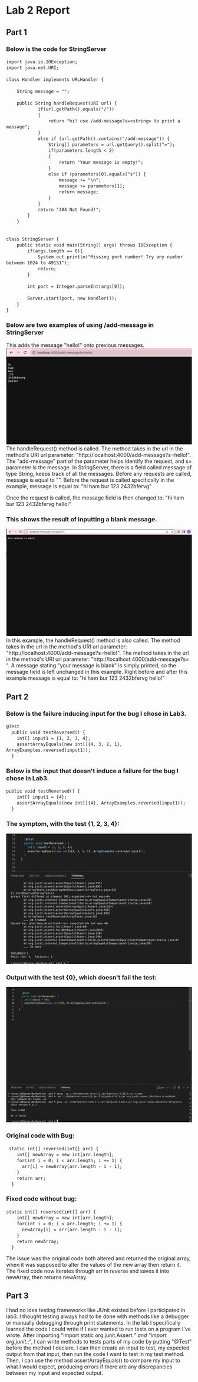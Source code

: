 # Lab 2 Report
## Part 1
### Below is the code for StringServer

```
import java.io.IOException;
import java.net.URI;

class Handler implements URLHandler {
    
    String message = "";

    public String handleRequest(URI url) {
            if(url.getPath().equals("/"))
            {
                return "hi! use /add-message?s=<string> to print a message";
            }
            else if (url.getPath().contains("/add-message")) {
                String[] parameters = url.getQuery().split("=");
                if(parameters.length < 2)
                {
                    return "Your message is empty!";
                }
                else if (parameters[0].equals("s")) {
                    message += "\n";
                    message += parameters[1];
                    return message;
                }
            }
            return "404 Not Found!";
        }
    }


class StringServer {
    public static void main(String[] args) throws IOException {
        if(args.length == 0){
            System.out.println("Missing port number! Try any number between 1024 to 49151");
            return;
        }

        int port = Integer.parseInt(args[0]);

        Server.start(port, new Handler());
    }
}
```

### Below are two examples of using /add-message in StringServer

This adds the message "hello!" onto previous messages.
![Image](labscreen2.png)
The handleRequest() method is called. The method takes in the url in the method's URI url parameter: "http://localhost:4000/add-message?s=hello!". 
The "add-message" part of the parameter helps identify the request, and s= parameter is the message. In StringServer, there is a field called message 
of type String, keeps track of all the messages. Before any requests are called, message is equal to "". 
Before the request is called specifically in the example, message is equal to: 
"hi
ham
bur
123
2432bfervg"

Once the request is called, the message field is then changed to:
"hi
ham
bur
123
2432bfervg
hello!"


### This shows the result of inputting a blank  message.
![Image](lab2screen3.png)
In this example, the handleRequest() method is also called. The method takes in the url in the method's URI url parameter: "http://localhost:4000/add-message?s=hello!".
The method takes in the url in the method's URI url parameter: "http://localhost:4000/add-message?s=  ". 
A message stating "your message is blank" is simply printed, so the message field is left unchanged in this example. 
Right before and after this example message is equal to:
"hi
ham
bur
123
2432bfervg
hello!"

## Part 2
### Below is the failure inducing input for the bug I chose in Lab3.
```
@Test
  public void testReversed() {
    int[] input1 = {1, 2, 3, 4};
    assertArrayEquals(new int[]{4, 3, 2, 1}, ArrayExamples.reversed(input1));
  }
```
### Below is the input that doesn't induce a failure for the bug I chose in Lab3.
```
public void testReversed() {
    int[] input1 = {4};
    assertArrayEquals(new int[]{4}, ArrayExamples.reversed(input1));
  }
```

### The symptom, with the test {1, 2, 3, 4}:
![Image](lab2screen5.png)

### Output with the test {0}, which doesn't fail the test:
![Image](lab2screen4.png)

### Original code with Bug:
```
 static int[] reversed(int[] arr) {
    int[] newArray = new int[arr.length];
    for(int i = 0; i < arr.length; i += 1) {
      arr[i] = newArray[arr.length - i - 1];
    }
    return arr;
  }
```

### Fixed code without bug:
```
static int[] reversed(int[] arr) {
    int[] newArray = new int[arr.length];
    for(int i = 0; i < arr.length; i += 1) {
      newArray[i] = arr[arr.length - i - 1];
    }
    return newArray;
  }
```
The issue was the original code both altered and returned the original array, when it was supposed to alter the values of the new array 
then return it. The fixed code now iterates through arr in reverse and saves it into newArray, then returns newArray.




## Part 3
I had no idea testing frameworks like JUnit existed before I participated in lab3. I thought testing always had to be done with methods like a debugger or manually debugging
through print statements. In the lab I specifically learned the code I could write if I ever wanted to run tests on a program I've wrote. After importing 
"import static org.junit.Assert.*" and "import org.junit.*;", I can write methods to tests parts of my code by putting "@Test" before the method I declare. 
I can then create an input to test, my expected output from that input, then run the code I want to test in my test method.
Then, I can use the method assertArrayEquals() to compare my input to what I would expect, producing errors if there are any discrepancies
between my input and expected output.

